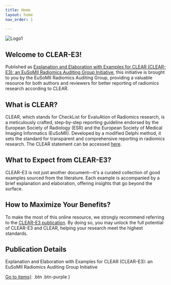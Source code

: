 ```yaml
---
title: Home
layout: home
nav_order: 1

---
```


![Logo1](/CLEAR-E3/assets/images/logo.png)

## Welcome to CLEAR-E3!

Published as [Explanation and Elaboration with Examples for CLEAR (CLEAR-E3): an EuSoMII Radiomics Auditing Group Initiative](), this initiative is brought to you by the EuSoMII Radiomics Auditing Group, providing a valuable resource for both authors and reviewers for better reporting of radiomics research according to CLEAR.

## What is CLEAR?
CLEAR, which stands for CheckList for EvaluAtion of Radiomics research, is a meticulously crafted, step-by-step reporting guideline endorsed by the European Society of Radiology (ESR) and the European Society of Medical Imaging Informatics (EuSoMII). Developed by a modified Delphi method, it sets the standard for transparent and comprehensive reporting in radiomics research. The CLEAR statement can be accessed [here](https://insightsimaging.springeropen.com/articles/10.1186/s13244-023-01415-8).

## What to Expect from CLEAR-E3?
CLEAR-E3 is not just another document—it's a curated collection of good examples sourced from the literature. Each example is accompanied by a brief explanation and elaboration, offering insights that go beyond the surface. 

## How to Maximize Your Benefits?
To make the most of this online resource, we strongly recommend referring to the [CLEAR-E3 publication](). By doing so, you may unlock the full potential of CLEAR-E3 and CLEAR, helping your research meet the highest standards.

## Publication Details
Explanation and Elaboration with Examples for CLEAR (CLEAR-E3): an EuSoMII Radiomics Auditing Group Initiative



[Go to items](https://radiomic.github.io/CLEAR-E3/docs/Item1.html){: .btn .btn-purple }
